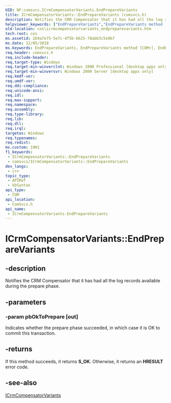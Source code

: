 ```yaml
---
UID: NF:comsvcs.ICrmCompensatorVariants.EndPrepareVariants
title: ICrmCompensatorVariants::EndPrepareVariants (comsvcs.h)
description: Notifies the CRM Compensator that it has had all the log records available during the prepare phase.
helpviewer_keywords: ["EndPrepareVariants","EndPrepareVariants method [COM+]","EndPrepareVariants method [COM+]","ICrmCompensatorVariants interface","ICrmCompensatorVariants interface [COM+]","EndPrepareVariants method","ICrmCompensatorVariants.EndPrepareVariants","ICrmCompensatorVariants::EndPrepareVariants","_dtc_ICrmCompensatorVariants_EndPrepareVariants","comsvcs/ICrmCompensatorVariants::EndPrepareVariants","cos.icrmcompensatorvariants_endpreparevariants"]
old-location: cos\icrmcompensatorvariants_endpreparevariants.htm
tech.root: cos
ms.assetid: 2b9a7e75-5e7c-4f5b-b625-78abb3c5e9b7
ms.date: 12/05/2018
ms.keywords: EndPrepareVariants, EndPrepareVariants method [COM+], EndPrepareVariants method [COM+],ICrmCompensatorVariants interface, ICrmCompensatorVariants interface [COM+],EndPrepareVariants method, ICrmCompensatorVariants.EndPrepareVariants, ICrmCompensatorVariants::EndPrepareVariants, _dtc_ICrmCompensatorVariants_EndPrepareVariants, comsvcs/ICrmCompensatorVariants::EndPrepareVariants, cos.icrmcompensatorvariants_endpreparevariants
req.header: comsvcs.h
req.include-header: 
req.target-type: Windows
req.target-min-winverclnt: Windows 2000 Professional [desktop apps only]
req.target-min-winversvr: Windows 2000 Server [desktop apps only]
req.kmdf-ver: 
req.umdf-ver: 
req.ddi-compliance: 
req.unicode-ansi: 
req.idl: 
req.max-support: 
req.namespace: 
req.assembly: 
req.type-library: 
req.lib: 
req.dll: 
req.irql: 
targetos: Windows
req.typenames: 
req.redist: 
ms.custom: 19H1
f1_keywords:
 - ICrmCompensatorVariants::EndPrepareVariants
 - comsvcs/ICrmCompensatorVariants::EndPrepareVariants
dev_langs:
 - c++
topic_type:
 - APIRef
 - kbSyntax
api_type:
 - COM
api_location:
 - ComSvcs.h
api_name:
 - ICrmCompensatorVariants.EndPrepareVariants
---
```


# ICrmCompensatorVariants::EndPrepareVariants


## -description

Notifies the CRM Compensator that it has had all the log records available during the prepare phase.

## -parameters

### -param pbOkToPrepare [out]

Indicates whether the prepare phase succeeded, in which case it is OK to commit this transaction.

## -returns

If this method succeeds, it returns <b xmlns:loc="http://microsoft.com/wdcml/l10n">S_OK</b>. Otherwise, it returns an <b xmlns:loc="http://microsoft.com/wdcml/l10n">HRESULT</b> error code.

## -see-also

<a href="https://docs.microsoft.com/windows/desktop/api/comsvcs/nn-comsvcs-icrmcompensatorvariants">ICrmCompensatorVariants</a>

